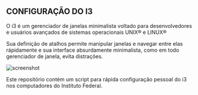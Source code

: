 ## CONFIGURAÇÃO DO I3

O i3 é um gerenciador de janelas minimalista
voltado para desenvolvedores e usuários avançados
de sistemas operacionais UNIX® e LINUX®

Sua definição de atalhos permite manipular janelas e
navegar entre elas rápidamente e sua interface absurdamente
minimalista, como em todo gerenciador de janela, evita
distrações.

<img src="https://i3wm.org/screenshots/i3-9.bigthumb.png" alt="screenshot" />

Este repositório contém um script para rápida configuração
pessoal do i3 nos computadores do Instituto Federal.
